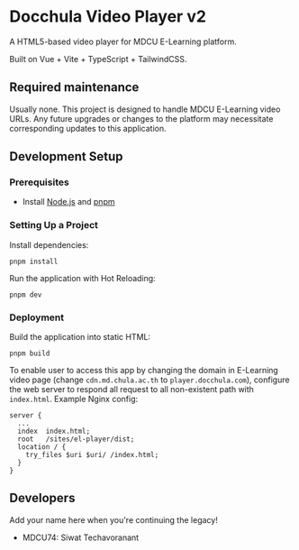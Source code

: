 # Docchula Video Player v2

A HTML5-based video player for MDCU E-Learning platform.

Built on Vue + Vite + TypeScript + TailwindCSS.

## Required maintenance

Usually none. This project is designed to handle MDCU E-Learning video URLs. Any future upgrades or changes to the platform may necessitate corresponding updates to this application.

## Development Setup

### Prerequisites

- Install [Node.js](https://nodejs.org/) and [pnpm](https://pnpm.io)

### Setting Up a Project

Install dependencies:

```
pnpm install
```

Run the application with Hot Reloading:

```
pnpm dev
```

### Deployment

Build the application into static HTML:

```
pnpm build
```

To enable user to access this app by changing the domain in E-Learning video page (change `cdn.md.chula.ac.th` to `player.docchula.com`), configure the web server to respond all request to all non-existent path with `index.html`. Example Nginx config:

```
server {
  ...
  index  index.html;
  root   /sites/el-player/dist;
  location / {
    try_files $uri $uri/ /index.html;
  }
}
```

## Developers

Add your name here when you're continuing the legacy!

- MDCU74: Siwat Techavoranant
